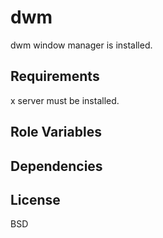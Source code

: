 dwm
=========

dwm window manager is installed.

Requirements
------------

x server must be installed.

Role Variables
--------------

Dependencies
------------

License
-------

BSD
